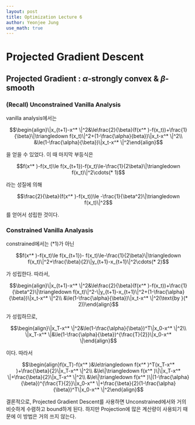 ```yaml
---
layout: post
title: Optimization Lecture 6
author: Yeonjee Jung
use_math: true
---
```


# Projected Gradient Descent

## Projected Gradient : $\alpha$-strongly convex & $\beta$-smooth

### (Recall) Unconstrained Vanilla Analysis

vanilla analysis에서는

$$\begin{align}\|x_{t+1}-x^* \|^2&\le\frac{2}{\beta}(f(x^* )-f(x_t))+\frac{1}{\beta}\|\triangledown f(x_t)\|^2+(1-\frac{\alpha}{beta})\|x_t-x^* \|^2\\
&\le(1-\frac{\alpha}{\beta})\|x_t-x^* \|^2\end{align}$$

을 얻을 수 있었다. 이 때 마지막 부등식은

$$f(x^* )-f(x_t)\le f(x_{t+1})-f(x_t)\le-\frac{1}{2\beta}\|\triangledown f(x_t)\|^2\cdots(* 1)$$

라는 성질에 의해

$$\frac{2}{\beta}(f(x^* )-f(x_t))\le -\frac{1}{\beta^2}\|\triangledown f(x_t)\|^2$$

를 얻어서 성립한 것이다.

### Constrained Vanilla Analyasis

constrained에서는 $(* 1)$가 아닌

$$f(x^* )-f(x_t)\le f(x_{t+1})- f(x_t)\le-\frac{1}{2\beta}\|\triangledown f(x_t)\|^2+\frac{\beta}{2}\|y_{t+1}-x_{t+1}\|^2\cdots(* 2)$$

가 성립한다. 따라서,

$$\begin{align}\|x_{t+1}-x^* \|^2&\le\frac{2}{\beta}(f(x^* )-f(x_t))+\frac{1}{\beta^2}\|\triangledown f(x_t)\|^2-\|y_{t+1}-x_{t+1}\|^2+(1-\frac{\alpha}{\beta})\|x_t-x^* \|^2\\
&\le(1-\frac{\alpha}{\beta})\|x_t-x^* \|^2(\text{by }(* 2))\end{align}$$

가 성립하므로,

$$\begin{align}\|x_T-x^* \|^2&\le(1-\frac{\alpha}{\beta})^T\|x_0-x^* \|^2\\
\|x_T-x^* \|&\le(1-\frac{\alpha}{\beta})^{\frac{T}{2}}\|x_0-x^* \|\end{align}$$

이다. 따라서

$$\begin{align}f(x_T)-f(x^* )&\le\triangledown f(x^* )^T(x_T-x^* )+\frac{\beta}{2}\|x_T-x^* \|^2\\
&\le\|\triangledown f(x^* )\|\|x_T-x^* \|+\frac{\beta}{2}\|x_T-x^* \|^2\\
&\le\|\triangledown f(x^* )\|(1-\frac{\alpha}{\beta})^{\frac{T}{2}}\|x_0-x^* \|+\frac{\beta}{2}(1-\frac{\alpha}{\beta})^T\|x_0-x^* \|^2\end{align}$$

결론적으로, Projected Gradient Descent를 사용하면 Unconstrained에서와 거의 비슷하게 수렴하고 bound하게 된다. 하지만 Projection에 많은 계산량이 사용되기 때문에 이 방법은 거의 쓰지 않는다.
